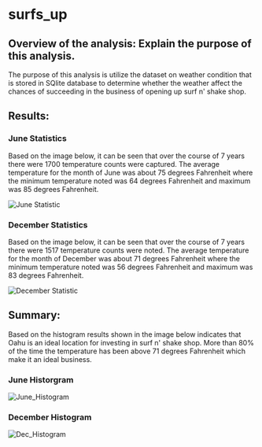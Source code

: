 # surfs_up
## Overview of the analysis: Explain the purpose of this analysis.
The purpose of this analysis is utilize the dataset on weather condition that is stored in SQlite database to determine whether the weather affect the chances of succeeding in the business of opening up surf n' shake shop. 

## Results:

### June Statistics

Based on the image below, it can be seen that over the course of  7 years there were 1700 temperature counts were captured. The average temperature for the month of June was about 75 degrees Fahrenheit where the minimum temperature noted was 64 degrees Fahrenheit and maximum was 85 degrees Fahrenheit.

![June Statistic](https://user-images.githubusercontent.com/103617509/195752167-d1131de4-179b-4f74-ae49-d487e98e06a5.png)

### December Statistics

Based on the image below, it can be seen that over the course of  7 years there were 1517 temperature counts were noted. The average temperature for the month of December was about 71 degrees Fahrenheit where the minimum temperature noted was 56 degrees Fahrenheit and maximum was 83 degrees Fahrenheit.

![December Statistic](https://user-images.githubusercontent.com/103617509/195752165-583cd04c-61ae-493d-a604-5b150d4965ea.png)
   
    
## Summary:
Based on the histogram results shown in the image below indicates that Oahu is an ideal location for investing in surf n' shake shop. More than 80% of the time the temperature has been above 71 degrees Fahrenheit which make it an ideal business.

### June Historgram 

![June_Histogram](https://user-images.githubusercontent.com/103617509/195752169-618b7c1f-ebca-4b9c-a21d-e1e71d81c05e.png)

### December Histogram

![Dec_Histogram](https://user-images.githubusercontent.com/103617509/195755264-43dd414e-dd32-4422-b44b-206dc7ec6d44.png)

